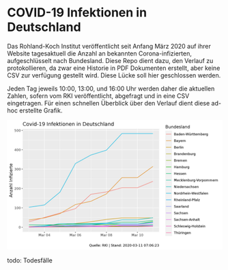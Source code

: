 # COVID-19 Infektionen in Deutschland
Das Rohland-Koch Institut veröffentlicht seit Anfang März 2020 
auf ihrer Website tagesaktuell die Anzahl an bekannten Corona-infizierten, aufgeschlüsselt nach Bundesland.
Diese Repo dient dazu, den Verlauf zu protokollieren, da zwar eine Historie 
in PDF Dokumenten erstellt, aber keine CSV zur verfügung gestellt wird. Diese
Lücke soll hier geschlossen werden.

Jeden Tag jeweils 10:00, 13:00, und 16:00 Uhr werden daher die aktuellen Zahlen, sofern vom RKI veröffentlicht, abgefragt und in eine
CSV eingetragen. Für einen schnellen Überblick über den Verlauf dient diese ad-hoc erstellte Grafik. 

![COVID-19-Verlauf nach Bundesland](https://github.com/zeltbrennt/corona/blob/master/verlauf.jpg "COVID-19 Verlauf")

todo: Todesfälle 
